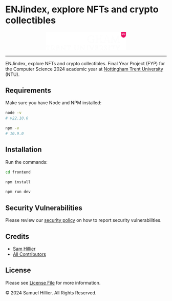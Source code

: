 # ENJindex, explore NFTs and crypto collectibles

<div align="center">
    <img src="frontend/src/assets/images/ntuLogoTitle.webp" alt="Nottingham Trent University Logo" width="250">
</div>

---

ENJindex, explore NFTs and crypto collectibles. 
Final Year Project (FYP) for the Computer Science 2024 academic year at [Nottingham Trent University](https://ntu.ac.uk) (NTU).

## Requirements

Make sure you have Node and NPM installed:

```bash
node -v
# v22.10.0
```
```bash
npm -v
# 10.9.0
```

## Installation

Run the commands:
```bash
cd frontend
```
```bash
npm install
```
```bash
npm run dev
```

## Security Vulnerabilities

Please review our [security policy](https://github.com/Zyphaex/enjindex/security/policy) on how to report security vulnerabilities.

## Credits

- [Sam Hillier](https://github.com/Zyphaex)
- [All Contributors](https://github.com/Zyphaex/enjindex/contributors)

## License

Please see [License File](https://github.com/Zyphaex/enjindex/blob/main/LICENSE) for more information.

© 2024 Samuel Hillier. All Rights Reserved.
